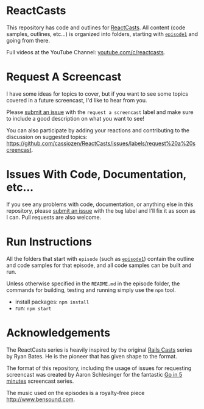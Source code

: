 # ReactCasts

This repository has code and outlines for [ReactCasts](https://www.youtube.com/channel/UCZkjWyyLvzWeoVWEpRemrDQ). All content (code samples, outlines, etc...) is organized into folders, starting with [`episode1`](https://github.com/cassiozen/ReactCasts/tree/master/episode1) and going from there.


Full videos at the YouTube Channel: [youtube.com/c/reactcasts](https://www.youtube.com/c/ReactCasts).

# Request A Screencast

I have some ideas for topics to cover, but if you want to see some topics covered in a future screencast, I'd like to hear from you.

Please [submit an issue](https://github.com/cassiozen/ReactCasts/issues) with the `request a screencast` label and make sure to include a good description on what you want to see!

You can also participate by adding your reactions and contributing to the discussion on suggested topics: https://github.com/cassiozen/ReactCasts/issues/labels/request%20a%20screencast.

# Issues With Code, Documentation, etc...

If you see any problems with code, documentation, or anything else in this repository, please [submit an issue](https://github.com/cassiozen/ReactCasts/issues) with the `bug` label and I'll fix it as soon as I can. Pull requests are also welcome.

# Run Instructions

All the folders that start with `episode` (such as [`episode1`](https://github.com/cassiozen/ReactCasts/tree/master/episode1)) contain the outline and code samples for that episode, and all code samples can be built and run.

Unless otherwise specified in the `README.md` in the episode folder, the commands for building, testing and running simply use the `npm` tool.

- install packages: `npm install`
- run: `npm start`

# Acknowledgements

The ReactCasts series is heavily inspired by the original [Rails Casts](http://railscasts.com) series by Ryan Bates. He is the pioneer that has given shape to the format.

The format of this repository, including the usage of issues for requesting screencast was created by Aaron Schlesinger for the fantastic [Go in 5 minutes](https://github.com/arschles/go-in-5-minutes) screencast series.

The music used on the episodes is a royalty-free piece http://www.bensound.com.
